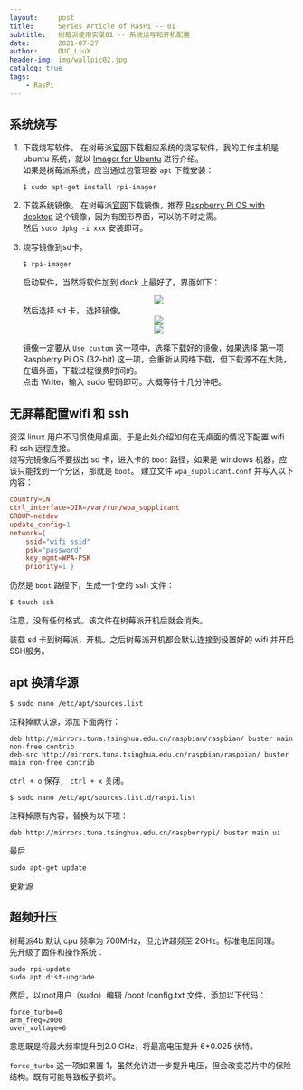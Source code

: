 ```yaml
---
layout:     post
title:      Series Article of RasPi -- 01
subtitle:   树莓派使用实录01 -- 系统烧写和开机配置         
date:       2021-07-27
author:     OUC_LiuX
header-img: img/wallpic02.jpg
catalog: true
tags:
    - RasPi   
---     
```


## 系统烧写     

1. 下载烧写软件。
   在树莓派[官网](https://www.raspberrypi.org/software/)下载相应系统的烧写软件，我的工作主机是 ubuntu 系统，就以 [Imager for Ubuntu](https://downloads.raspberrypi.org/imager/imager_latest_amd64.deb) 进行介绍。    
   如果是树莓派系统，应当通过包管理器 `apt` 下载安装：    
   ```shell    
   $ sudo apt-get install rpi-imager
   ```     

2. 下载系统镜像。
   在树莓派[官网](https://www.raspberrypi.org/software/operating-systems/#raspberry-pi-os-32-bit)下载镜像，推荐 [Raspberry Pi OS with desktop](https://downloads.raspberrypi.org/raspios_armhf/images/raspios_armhf-2021-05-28/2021-05-07-raspios-buster-armhf.zip) 这个镜像，因为有图形界面，可以防不时之需。    
   然后 `sudo dpkg -i xxx` 安装即可。     

3. 烧写镜像到sd卡。     
   ```shell    
   $ rpi-imager
   ```    
   启动软件，当然将软件加到 dock 上最好了。界面如下：   
   <div align=center><img src="https://raw.githubusercontent.com/OUCliuxiang/OUCliuxiang.github.io/master/img/raspi/raspi01.png"></div>    
   然后选择 sd 卡， 选择镜像。
   <div align=center><img src="https://raw.githubusercontent.com/OUCliuxiang/OUCliuxiang.github.io/master/img/raspi/raspi02.png"></div>
   <div align=center><img src="https://raw.githubusercontent.com/OUCliuxiang/OUCliuxiang.github.io/master/img/raspi/raspi03.png"></div>    

   镜像一定要从 `Use custom` 这一项中，选择下载好的镜像，如果选择 第一项 Raspberry Pi OS (32-bit) 这一项，会重新从网络下载，但下载源不在大陆，在墙外面，下载过程很费时间的。    
   点击 Write，输入 sudo 密码即可。大概等待十几分钟吧。    


## 无屏幕配置wifi 和 ssh 
资深 linux 用户不习惯使用桌面，于是此处介绍如何在无桌面的情况下配置 wifi 和 ssh 远程连接。     
烧写完镜像后不要拔出 sd 卡，进入卡的 `boot` 路径，如果是 windows 机器，应该只能找到一个分区，那就是 `boot`。 建立文件 `wpa_supplicant.conf` 并写入以下内容：     
```conf
country=CN 
ctrl_interface=DIR=/var/run/wpa_supplicant 
GROUP=netdev 
update_config=1 
network={ 
    ssid="wifi ssid" 
    psk="password" 
    key_mgmt=WPA-PSK
    priority=1 }
```     

仍然是 `boot` 路径下，生成一个空的 ssh 文件：    
```shell    
$ touch ssh
```    
注意，没有任何格式。该文件在树莓派开机后就会消失。    

装载 sd 卡到树莓派，开机。之后树莓派开机都会默认连接到设置好的 wifi 并开启SSH服务。   


## apt 换清华源    

```shell    
$ sudo nano /etc/apt/sources.list    
```
注释掉默认源，添加下面两行：    
```
deb http://mirrors.tuna.tsinghua.edu.cn/raspbian/raspbian/ buster main non-free contrib
deb-src http://mirrors.tuna.tsinghua.edu.cn/raspbian/raspbian/ buster main non-free contrib
```
`ctrl + o` 保存， `ctrl + x` 关闭。     

```shell    
$ sudo nano /etc/apt/sources.list.d/raspi.list
```
注释掉原有内容，替换为以下项：     
```
deb http://mirrors.tuna.tsinghua.edu.cn/raspberrypi/ buster main ui
```     
最后
```shell    
sudo apt-get update
```
更新源   

## 超频升压    

树莓派4b 默认 cpu 频率为 700MHz，但允许超频至 2GHz。标准电压同理。    
先升级了固件和操作系统：
```shell    
sudo rpi-update
sudo apt dist-upgrade
```    
然后，以root用户（sudo）编辑 /boot /config.txt 文件，添加以下代码：     
```shell   
force_turbo=0
arm_freq=2000
over_voltage=6
```    
意思既是将最大频率提升到2.0 GHz，将最高电压提升 6*0.025 伏特。     

`force_turbo` 这一项如果置 1，虽然允许进一步提升电压，但会改变芯片中的保险结构。既有可能导致板子损坏。    

